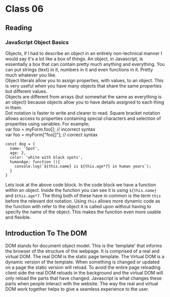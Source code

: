 # Class 06

## Reading
### JavaScript Object Basics
Objects, if I had to describe an object in an entirely non-technical manner I would say it's a lot like a box of things. An object, in Javascript, is essentially a box that can contain pretty much anything and everything. You can put strings (text) in it, numbers in it and even functions in it. Pretty much whatever you like.   
Object literals allow you to assign properties, with values, to an object. This is very useful when you have many objects that share the same properties but different values.   
Objects are different from arrays (but somewhat the same as everything is an object) because objects allow you to have details assigned to each thing in them.   
Dot notation is faster to write and clearer to read.
Square bracket notation allows access to properties containing special characters and selection of properties using variables.
For example;   
var foo = myForm.foo[]; // incorrect syntax   
var foo = myForm["foo[]"]; // correct syntax   

```
const dog = {
  name: 'Spot',
  age: 2,
  color: 'white with black spots',
  humanAge: function (){
    console.log(`${this.name} is ${this.age*7} in human years`);
  }
}
```
Lets look at the above code block. In the code block we have a function within an object. Inside the function you can see it is using `${this.name}` and `$this.age*7`. The thing both of these have in common is the term `this` before the relevant dot notation. Using `this` allows more dynamic code as the function with refer to the object it is called upon without having to specify the name of the object. This makes the function even more usable and flexible.

## Introduction To The DOM

DOM stands for document object model. This is the 'template' that informs the browser of the structure of the webpage. It is comprised of a real and virtual DOM. The real DOM is the static page template. The Virtual DOM is a dynamic version of the template. When something is changed or updated on a page the static version will reload. To avoid the entire page reloading client side the real DOM reloads in the background and the virtual DOM will only reload the parts that have changed. Javascript is what changes these parts when people interact with the website. The way the real and virtual DOM work together helps to give a seamless experience to the user.
